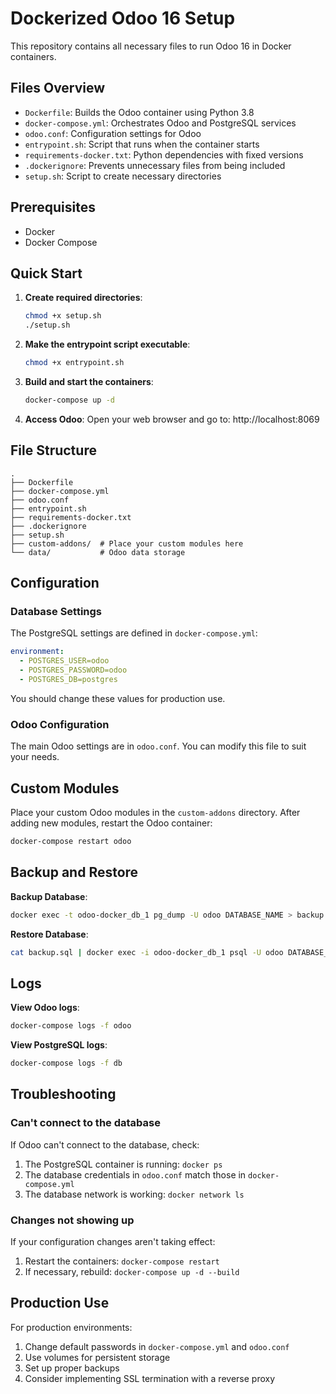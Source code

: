 # Dockerized Odoo 16 Setup

This repository contains all necessary files to run Odoo 16 in Docker containers.

## Files Overview

- `Dockerfile`: Builds the Odoo container using Python 3.8
- `docker-compose.yml`: Orchestrates Odoo and PostgreSQL services
- `odoo.conf`: Configuration settings for Odoo
- `entrypoint.sh`: Script that runs when the container starts
- `requirements-docker.txt`: Python dependencies with fixed versions
- `.dockerignore`: Prevents unnecessary files from being included
- `setup.sh`: Script to create necessary directories

## Prerequisites

- Docker
- Docker Compose

## Quick Start

1. **Create required directories**:
   ```bash
   chmod +x setup.sh
   ./setup.sh
   ```

2. **Make the entrypoint script executable**:
   ```bash
   chmod +x entrypoint.sh
   ```

3. **Build and start the containers**:
   ```bash
   docker-compose up -d
   ```

4. **Access Odoo**:
   Open your web browser and go to: http://localhost:8069

## File Structure

```
.
├── Dockerfile
├── docker-compose.yml
├── odoo.conf
├── entrypoint.sh
├── requirements-docker.txt
├── .dockerignore
├── setup.sh
├── custom-addons/  # Place your custom modules here
└── data/           # Odoo data storage
```

## Configuration

### Database Settings

The PostgreSQL settings are defined in `docker-compose.yml`:

```yaml
environment:
  - POSTGRES_USER=odoo
  - POSTGRES_PASSWORD=odoo
  - POSTGRES_DB=postgres
```

You should change these values for production use.

### Odoo Configuration

The main Odoo settings are in `odoo.conf`. You can modify this file to suit your needs.

## Custom Modules

Place your custom Odoo modules in the `custom-addons` directory. After adding new modules, restart the Odoo container:

```bash
docker-compose restart odoo
```

## Backup and Restore

**Backup Database**:
```bash
docker exec -t odoo-docker_db_1 pg_dump -U odoo DATABASE_NAME > backup.sql
```

**Restore Database**:
```bash
cat backup.sql | docker exec -i odoo-docker_db_1 psql -U odoo DATABASE_NAME
```

## Logs

**View Odoo logs**:
```bash
docker-compose logs -f odoo
```

**View PostgreSQL logs**:
```bash
docker-compose logs -f db
```

## Troubleshooting

### Can't connect to the database

If Odoo can't connect to the database, check:
1. The PostgreSQL container is running: `docker ps`
2. The database credentials in `odoo.conf` match those in `docker-compose.yml`
3. The database network is working: `docker network ls`

### Changes not showing up

If your configuration changes aren't taking effect:
1. Restart the containers: `docker-compose restart`
2. If necessary, rebuild: `docker-compose up -d --build`

## Production Use

For production environments:
1. Change default passwords in `docker-compose.yml` and `odoo.conf`
2. Use volumes for persistent storage
3. Set up proper backups
4. Consider implementing SSL termination with a reverse proxy
